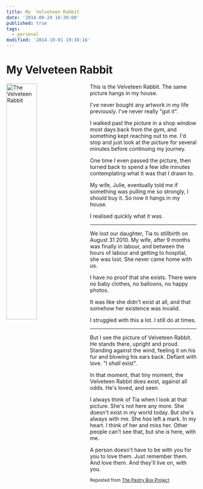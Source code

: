 ```yaml
---
title: My  Velveteen Rabbit
date: '2014-09-24 16:30:00'
published: true
tags:
  - personal
modified: '2014-10-01 19:38:16'
---
```

# My Velveteen Rabbit

<img src="/images/spring.jpg?" alt="The Velveteen Rabbit" style="display: block; max-width: 100%; width: 40%; margin: 0 auto; margin-right: 20px; float: left;">

This is the Velveteen Rabbit. The same picture hangs in my house.

I've never bought any artwork in my life previously. I've never really "got it".

I walked past the picture in a shop window most days back from the gym, and something kept reaching out to me. I'd stop and just look at the picture for several minutes before continuing my journey.

One time I even passed the picture, then turned back to spend a few idle minutes contemplating what it was that I drawn to.

My wife, Julie, eventually told me if something was pulling me so strongly, I should buy it. So now it hangs in my house.

I realised quickly what it was.

---

We lost our daughter, Tia to stillbirth on August 31 2010. My wife, after 9 months was finally in labour, and between the hours of labour and getting to hospital, she was lost. She never came home with us.

I have no proof that she exists. There were no baby clothes, no balloons, no happy photos.

It was like she didn't exist at all, and that somehow her existence was invalid.

I struggled with this a lot. I still do at times.

---

But I see the picture of Velveteen Rabbit. He stands there, upright and proud. Standing against the wind, feeling it on his fur and blowing his ears back. Defiant with love. "I *shall* exist".

In that moment, that tiny moment, the Velveteen Rabbit does exist, against all odds. He's loved, and seen.

I always think of Tia when I look at that picture. She's not here any more. She doesn't exist in my world today. But she's always with me. She *has* left a mark. In my heart. I think of her and miss her. Other people can't see that, but she *is* here, with me.

A person doesn't have to be with you for you to love them. Just remember them. And love them. And they'll live on, with you.

<small>Reposted from <a href="https://the-pastry-box-project.net/remy-sharp/2014-august-26">The Pastry Box Project</a></small>
